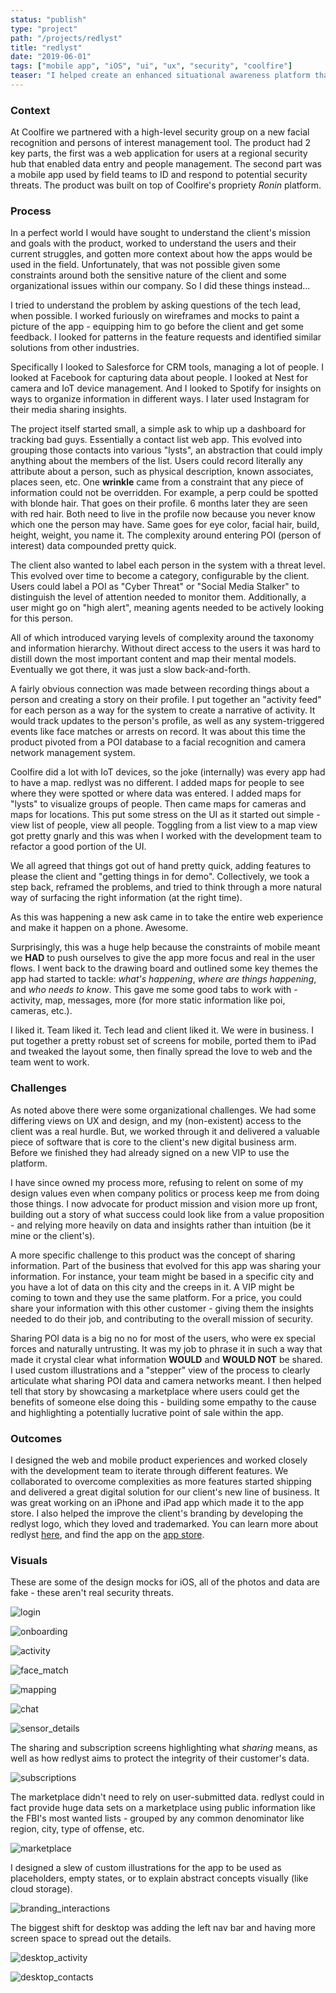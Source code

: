 ```yaml
---
status: "publish"
type: "project"
path: "/projects/redlyst"
title: "redlyst"
date: "2019-06-01"
tags: ["mobile app", "iOS", "ui", "ux", "security", "coolfire"]
teaser: "I helped create an enhanced situational awareness platform that puts actionable data in the right hands, at the right time."
---
```


### Context

At Coolfire we partnered with a high-level security group on a new facial recognition and persons of interest management tool. The product had 2 key parts, the first was a web application for users at a regional security hub that enabled data entry and people management. The second part was a mobile app used by field teams to ID and respond to potential security threats. The product was built on top of Coolfire's propriety _Ronin_ platform.

### Process

In a perfect world I would have sought to understand the client's mission and goals with the product, worked to understand the users and their current struggles, and gotten more context about how the apps would be used in the field. Unfortunately, that was not possible given some constraints around both the sensitive nature of the client and some organizational issues within our company. So I did these things instead...

I tried to understand the problem by asking questions of the tech lead, when possible. I worked furiously on wireframes and mocks to paint a picture of the app - equipping him to go before the client and get some feedback. I looked for patterns in the feature requests and identified similar solutions from other industries.

Specifically I looked to Salesforce for CRM tools, managing a lot of people. I looked at Facebook for capturing data about people. I looked at Nest for camera and IoT device management. And I looked to Spotify for insights on ways to organize information in different ways. I later used Instagram for their media sharing insights.

The project itself started small, a simple ask to whip up a dashboard for tracking bad guys. Essentially a contact list web app. This evolved into grouping those contacts into various "lysts", an abstraction that could imply anything about the members of the list. Users could record literally any attribute about a person, such as physical description, known associates, places seen, etc. One **wrinkle** came from a constraint that any piece of information could not be overridden. For example, a perp could be spotted with blonde hair. That goes on their profile. 6 months later they are seen with red hair. Both need to live in the profile now because you never know which one the person may have. Same goes for eye color, facial hair, build, height, weight, you name it. The complexity around entering POI (person of interest) data compounded pretty quick.

The client also wanted to label each person in the system with a threat level. This evolved over time to become a category, configurable by the client. Users could label a POI as "Cyber Threat" or "Social Media Stalker" to distinguish the level of attention needed to monitor them. Additionally, a user might go on "high alert", meaning agents needed to be actively looking for this person.

All of which introduced varying levels of complexity around the taxonomy and information hierarchy. Without direct access to the users it was hard to distill down the most important content and map their mental models. Eventually we got there, it was just a slow back-and-forth.

A fairly obvious connection was made between recording things about a person and creating a story on their profile. I put together an "activity feed" for each person as a way for the system to create a narrative of activity. It would track updates to the person's profile, as well as any system-triggered events like face matches or arrests on record. It was about this time the product pivoted from a POI database to a facial recognition and camera network management system.

Coolfire did a lot with IoT devices, so the joke (internally) was every app had to have a map. redlyst was no different. I added maps for people to see where they were spotted or where data was entered. I added maps for "lysts" to visualize groups of people. Then came maps for cameras and maps for locations. This put some stress on the UI as it started out simple - view list of people, view all people. Toggling from a list view to a map view got pretty gnarly and this was when I worked with the development team to refactor a good portion of the UI.

We all agreed that things got out of hand pretty quick, adding features to please the client and "getting things in for demo". Collectively, we took a step back, reframed the problems, and tried to think through a more natural way of surfacing the right information (at the right time).

As this was happening a new ask came in to take the entire web experience and make it happen on a phone. Awesome.

Surprisingly, this was a huge help because the constraints of mobile meant we **HAD** to push ourselves to give the app more focus and real in the user flows. I went back to the drawing board and outlined some key themes the app had started to tackle: _what's happening_, _where are things happening_, and _who needs to know_. This gave me some good tabs to work with - activity, map, messages, more (for more static information like poi, cameras, etc.).

I liked it. Team liked it. Tech lead and client liked it. We were in business. I put together a pretty robust set of screens for mobile, ported them to iPad and tweaked the layout some, then finally spread the love to web and the team went to work.

### Challenges

As noted above there were some organizational challenges. We had some differing views on UX and design, and my (non-existent) access to the client was a real hurdle. But, we worked through it and delivered a valuable piece of software that is core to the client's new digital business arm. Before we finished they had already signed on a new VIP to use the platform.

I have since owned my process more, refusing to relent on some of my design values even when company politics or process keep me from doing those things. I now advocate for product mission and vision more up front, building out a story of what success could look like from a value proposition - and relying more heavily on data and insights rather than intuition (be it mine or the client's).

A more specific challenge to this product was the concept of sharing information. Part of the business that evolved for this app was sharing your information. For instance, your team might be based in a specific city and you have a lot of data on this city and the creeps in it. A VIP might be coming to town and they use the same platform. For a price, you could share your information with this other customer - giving them the insights needed to do their job, and contributing to the overall mission of security.

Sharing POI data is a big no no for most of the users, who were ex special forces and naturally untrusting. It was my job to phrase it in such a way that made it crystal clear what information **WOULD** and **WOULD NOT** be shared. I used custom illustrations and a "stepper" view of the process to clearly articulate what sharing POI data and camera networks meant. I then helped tell that story by showcasing a marketplace where users could get the benefits of someone else doing this - building some empathy to the cause and highlighting a potentially lucrative point of sale within the app.

### Outcomes

I designed the web and mobile product experiences and worked closely with the development team to iterate through different features. We collaborated to overcome complexities as more features started shipping and delivered a great digital solution for our client's new line of business. It was great working on an iPhone and iPad app which made it to the app store. I also helped the improve the client's branding by developing the redlyst logo, which they loved and trademarked. You can learn more about redlyst <a class="txt-link" href="https://www.redlyst.com" target="_blank">here</a>, and find the app on the <a class="txt-link" href="https://apps.apple.com/tt/app/redlyst/id1470186808" target="_blank">app store</a>.

### Visuals

These are some of the design mocks for iOS, all of the photos and data are fake - these aren't real security threats.

![login](/redlyst/00-OpenLogin.png)

![onboarding](/redlyst/01-Onboarding.png)

![activity](/redlyst/02-ActivityFeed.png)

![face_match](/redlyst/03-FaceMatch.png)

![mapping](/redlyst/04-Map.png)

![chat](/redlyst/05-Chat.png)

![sensor_details](/redlyst/06-Sensors.png)

The sharing and subscription screens highlighting what _sharing_ means, as well as how redlyst aims to protect the integrity of their customer's data.

![subscriptions](/redlyst/07-Subscriptions.png)

The marketplace didn't need to rely on user-submitted data. redlyst could in fact provide huge data sets on a marketplace using public information like the FBI's most wanted lists - grouped by any common denominator like region, city, type of offense, etc.

![marketplace](/redlyst/08-Marketplace.png)

I designed a slew of custom illustrations for the app to be used as placeholders, empty states, or to explain abstract concepts visually (like cloud storage).

![branding_interactions](/redlyst/09-Interactions.png)

The biggest shift for desktop was adding the left nav bar and having more screen space to spread out the details.

![desktop_activity](/redlyst/10-Home.png)

![desktop_contacts](/redlyst/11-Selected.png)
